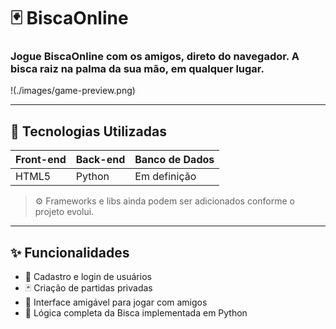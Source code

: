 # 🃏 BiscaOnline

### Jogue **BiscaOnline** com os amigos, direto do navegador. A bisca raiz **na palma da sua mão**, **em qualquer lugar**.

<!-- Tela do site -->

!(./images/game-preview.png)

---

## 🚀 Tecnologias Utilizadas

| Front-end | Back-end | Banco de Dados |
| --------- | -------- | -------------- |
| HTML5     | Python   | Em definição   |

> ⚙️ Frameworks e libs ainda podem ser adicionados conforme o projeto evolui.

---

## ✨ Funcionalidades

- 👥 Cadastro e login de usuários
- 🃏 Criação de partidas privadas
- 📱 Interface amigável para jogar com amigos
- 🧠 Lógica completa da Bisca implementada em Python
